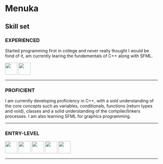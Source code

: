 # Menuka 

## Skill set

### EXPERIENCED  
<p>
  Started programming first in college and never really thought I would be fond of it, am currently learing the fundementals of C++ along with SFML.
</p>
<p align="left">
  <img src="https://cdn.jsdelivr.net/gh/devicons/devicon@latest/icons/windows11/windows11-original.svg" width = "40"/>
  <img src="https://cdn.jsdelivr.net/gh/devicons/devicon/icons/visualstudio/visualstudio-plain.svg" width="40"/>   
</p>


---

### PROFICIENT  
<p align="left">
  I am currently developing proficiency in C++, with a sold understanding of the core concepts such as variables, conditionals, functions (return types and void), classes and a solid understanding of the compiler/linkers processes. I am also learning SFML for graphics programming. 
</p>

---

### ENTRY-LEVEL  
<p align="left">
  <img src="https://cdn.jsdelivr.net/gh/devicons/devicon/icons/ubuntu/ubuntu-original.svg" width="40"/>
  <img src="https://cdn.jsdelivr.net/gh/devicons/devicon/icons/java/java-original.svg" width="40"/>
  <img src="https://cdn.jsdelivr.net/gh/devicons/devicon/icons/cplusplus/cplusplus-original.svg" width="40"/>
  <img src="https://cdn.jsdelivr.net/gh/devicons/devicon/icons/python/python-original.svg" width="40"/>
  <img src="https://cdn.jsdelivr.net/gh/devicons/devicon/icons/github/github-original.svg" width="40"/>
</p>

---
